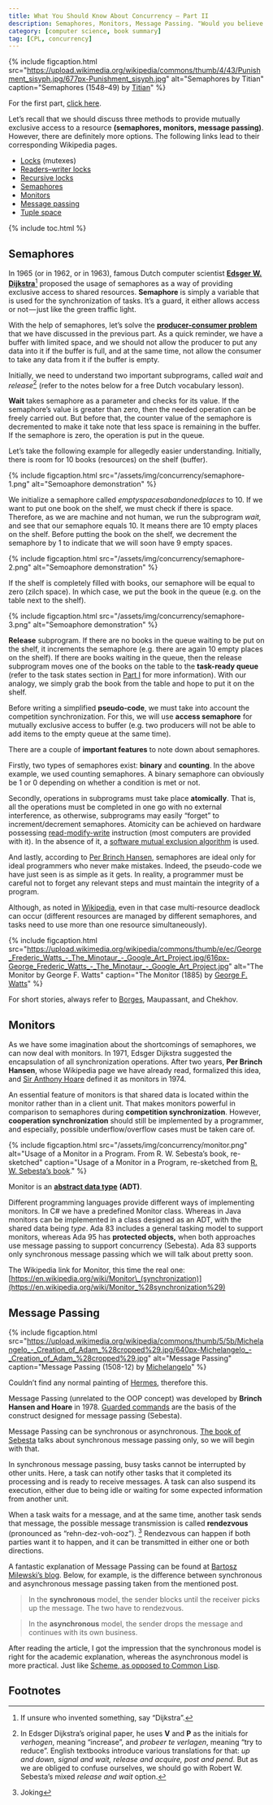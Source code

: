 ```yaml
---
title: What You Should Know About Concurrency — Part II 
description: Semaphores, Monitors, Message Passing. "Would you believe it, Ariadne? The Monitor scarcely defended himself."
category: [computer science, book summary]
tag: [CPL, concurrency]
---
```


{% include figcaption.html src="https://upload.wikimedia.org/wikipedia/commons/thumb/4/43/Punishment_sisyph.jpg/677px-Punishment_sisyph.jpg" alt="Semaphores by Titian" caption="Semaphores (1548–49) by <a href='https://en.wikipedia.org/wiki/Titian'>Titian</a>" %}

For the first part, [click here](https://en.wikipedia.org/wiki/The_Myth_of_Sisyphus).

Let’s recall that we should discuss three methods to provide mutually exclusive access to a resource **(semaphores, monitors, message passing)**. However, there are definitely more options. The following links lead to their corresponding Wikipedia pages.

*   [Locks](https://en.wikipedia.org/wiki/Lock_%28computer_science%29 "Lock (computer science)") (mutexes)
*   [Readers–writer locks](https://en.wikipedia.org/wiki/Readers%E2%80%93writer_lock "Readers–writer lock")
*   [Recursive locks](https://en.wikipedia.org/wiki/Reentrant_mutex "Reentrant mutex")
*   [Semaphores](https://en.wikipedia.org/wiki/Semaphore_%28programming%29 "Semaphore (programming)")
*   [Monitors](https://en.wikipedia.org/wiki/Computer_monitor)
*   [Message passing](https://en.wikipedia.org/wiki/Message_passing "Message passing")
*   [Tuple space](https://en.wikipedia.org/wiki/Tuple_space "Tuple space")

{% include toc.html %}

## Semaphores

In 1965 (or in 1962, or in 1963), famous Dutch computer scientist [**Edsger W. Dijkstra**](https://en.wikipedia.org/wiki/Edsger_W._Dijkstra)[^1] proposed the usage of semaphores as a way of providing exclusive access to shared resources. **Semaphore** is simply a variable that is used for the synchronization of tasks. It’s a guard, it either allows access or not — just like the green traffic light.

With the help of semaphores, let’s solve the [**producer-consumer problem**](https://en.wikipedia.org/wiki/Producer%E2%80%93consumer_problem#:~:text=In%20computing%2C%20the%20producer%E2%80%93consumer,buffer%20used%20as%20a%20queue.) that we have discussed in the previous part. As a quick reminder, we have a buffer with limited space, and we should not allow the producer to put any data into it if the buffer is full, and at the same time, not allow the consumer to take any data from it if the buffer is empty.

Initially, we need to understand two important subprograms, called _wait_ and _release_[^2] (refer to the notes below for a free Dutch vocabulary lesson).

**Wait** takes semaphore as a parameter and checks for its value. If the semaphore’s value is greater than zero, then the needed operation can be freely carried out. But before that, the counter value of the semaphore is decremented to make it take note that less space is remaining in the buffer. If the semaphore is zero, the operation is put in the queue.

Let’s take the following example for allegedly easier understanding. Initially, there is room for 10 books (resources) on the shelf (buffer).


{% include figcaption.html src="/assets/img/concurrency/semaphore-1.png" alt="Semoaphore demonstration" %}

We initialize a semaphore called _emptyspacesabandonedplaces_ to 10. If we want to put one book on the shelf, we must check if there is space. Therefore, as we are machine and not human, we run the subprogram _wait,_ and see that our semaphore equals 10. It means there are 10 empty places on the shelf. Before putting the book on the shelf, we decrement the semaphore by 1 to indicate that we will soon have 9 empty spaces.

{% include figcaption.html src="/assets/img/concurrency/semaphore-2.png" alt="Semoaphore demonstration" %}

If the shelf is completely filled with books, our semaphore will be equal to zero (zilch space). In which case, we put the book in the queue (e.g. on the table next to the shelf).


{% include figcaption.html src="/assets/img/concurrency/semaphore-3.png" alt="Semoaphore demonstration" %}

**Release** subprogram. If there are no books in the queue waiting to be put on the shelf, it increments the semaphore (e.g. there are again 10 empty places on the shelf). If there are books waiting in the queue, then the release subprogram moves one of the books on the table to the **task-ready queue** (refer to the task states section in [Part I](/posts/concurrency-1) for more information). With our analogy, we simply grab the book from the table and hope to put it on the shelf.

Before writing a simplified **pseudo-code**, we must take into account the competition synchronization. For this, we will use **access semaphore** for mutually exclusive access to buffer (e.g. two producers will not be able to add items to the empty queue at the same time).

There are a couple of **important features** to note down about semaphores.

Firstly, two types of semaphores exist: **binary** and **counting**. In the above example, we used counting semaphores. A binary semaphore can obviously be 1 or 0 depending on whether a condition is met or not.

Secondly, operations in subprograms must take place **atomically**. That is, all the operations must be completed in one go with no external interference, as otherwise, subprograms may easily “forget” to increment/decrement semaphores. Atomicity can be achieved on hardware possessing [read-modify-write](https://en.wikipedia.org/wiki/Read-modify-write "Read-modify-write") instruction (most computers are provided with it). In the absence of it, a [software mutual exclusion algorithm](https://en.wikipedia.org/wiki/Mutual_exclusion#Software_solutions "Mutual exclusion") is used.

And lastly, according to [Per Brinch Hansen](https://en.wikipedia.org/wiki/Per_Brinch_Hansen), semaphores are ideal only for ideal programmers who never make mistakes. Indeed, the pseudo-code we have just seen is as simple as it gets. In reality, a programmer must be careful not to forget any relevant steps and must maintain the integrity of a program.

Although, as noted in [Wikipedia](https://en.wikipedia.org/wiki/Semaphore_%28programming%29), even in that case multi-resource deadlock can occur (different resources are managed by different semaphores, and tasks need to use more than one resource simultaneously).

{% include figcaption.html src="https://upload.wikimedia.org/wikipedia/commons/thumb/e/ec/George_Frederic_Watts_-_The_Minotaur_-_Google_Art_Project.jpg/616px-George_Frederic_Watts_-_The_Minotaur_-_Google_Art_Project.jpg" alt="The Monitor by George F. Watts" caption="The Monitor (1885) by <a href='https://en.wikipedia.org/wiki/George_Frederic_Watts'>George F. Watts</a>" %}

For short stories, always refer to [Borges](https://en.wikipedia.org/wiki/The_House_of_Asterion), Maupassant, and Chekhov.

## Monitors

As we have some imagination about the shortcomings of semaphores, we can now deal with monitors. In 1971, Edsger Dijkstra suggested the encapsulation of all synchronization operations. After two years, **Per Brinch Hansen**, whose Wikipedia page we have already read, formalized this idea, and [Sir Anthony Hoare](https://en.wikipedia.org/wiki/Tony_Hoare) defined it as monitors in 1974.

An essential feature of monitors is that shared data is located within the monitor rather than in a client unit. That makes monitors powerful in comparison to semaphores during **competition synchronization**. However, **cooperation synchronization** should still be implemented by a programmer, and especially, possible underflow/overflow cases must be taken care of.

{% include figcaption.html src="/assets/img/concurrency/monitor.png" alt="Usage of a Monitor in a Program. From R. W. Sebesta’s book, re-sketched" caption="Usage of a Monitor in a Program, re-sketched from <a href='https://www.amazon.com/Concepts-Programming-Languages-Robert-Sebesta/dp/0134997182'>R. W. Sebesta’s book</a>." %}

Monitor is an [**abstract data type**](https://en.wikipedia.org/wiki/Abstract_data_type#:~:text=In%20computer%20science%2C%20an%20abstract,the%20behavior%20of%20these%20operations.) **(ADT)**.

Different programming languages provide different ways of implementing monitors. In C# we have a predefined Monitor class. Whereas in Java monitors can be implemented in a class designed as an ADT, with the shared data being _type_. Ada 83 includes a general tasking model to support monitors, whereas Ada 95 has **protected objects,** when both approaches use message passing to support concurrency (Sebesta). Ada 83 supports only synchronous message passing which we will talk about pretty soon.

The Wikipedia link for Monitor, this time the real one: [https://en.wikipedia.org/wiki/Monitor\_(synchronization)](https://en.wikipedia.org/wiki/Monitor_%28synchronization%29)

## Message Passing

{% include figcaption.html src="https://upload.wikimedia.org/wikipedia/commons/thumb/5/5b/Michelangelo_-_Creation_of_Adam_%28cropped%29.jpg/640px-Michelangelo_-_Creation_of_Adam_%28cropped%29.jpg" alt="Message Passing" caption="Message Passing (1508-12) by <a href='https://en.wikipedia.org/wiki/Michelangelo'>Michelangelo</a>" %}

Couldn’t find any normal painting of [Hermes](https://en.wikipedia.org/wiki/Hermes), therefore this.

Message Passing (unrelated to the OOP concept) was developed by **Brinch Hansen and Hoare** in 1978. [Guarded commands](https://en.wikipedia.org/wiki/Guarded_Command_Language) are the basis of the construct designed for message passing (Sebesta).

Message Passing can be synchronous or asynchronous. [The book of Sebesta](https://www.amazon.com/Concepts-Programming-Languages-Robert-Sebesta/dp/0134997182) talks about synchronous message passing only, so we will begin with that.

In synchronous message passing, busy tasks cannot be interrupted by other units. Here, a task can notify other tasks that it completed its processing and is ready to receive messages. A task can also suspend its execution, either due to being idle or waiting for some expected information from another unit.

When a task waits for a message, and at the same time, another task sends that message, the possible message transmission is called **rendezvous** (pronounced as “rehn-dez-voh-ooz”). [^3] Rendezvous can happen if both parties want it to happen, and it can be transmitted in either one or both directions.

A fantastic explanation of Message Passing can be found at [Bartosz Milewski’s blog](https://bartoszmilewski.com/2009/02/10/message-passing-sync-or-async/). Below, for example, is the difference between synchronous and asynchronous message passing taken from the mentioned post.

> In the **synchronous** model, the sender blocks until the receiver picks up the message. The two have to rendezvous.

> In the **asynchronous** model, the sender drops the message and continues with its own business.

After reading the article, I got the impression that the synchronous model is right for the academic explanation, whereas the asynchronous model is more practical. Just like [Scheme, as opposed to Common Lisp](/posts/lisp).

## Footnotes

[^1]: If unsure who invented something, say “Dijkstra”.

[^2]: In Edsger Dijkstra’s original paper, he uses **V** and **P** as the initials for _verhogen_, meaning “increase”, and _probeer te verlagen_, meaning “try to reduce”. English textbooks introduce various translations for that: _up and down, signal and wait, release and acquire, post and pend._ But as we are obliged to confuse ourselves, we should go with Robert W. Sebesta’s mixed _release and wait_ option.

[^3]: Joking